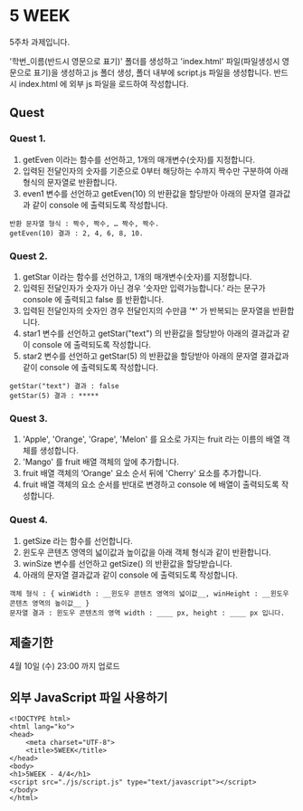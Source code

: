 # 5 WEEK

5주차 과제입니다.

'학번_이름(반드시 영문으로 표기)' 폴더를 생성하고 'index.html' 파일(파일생성시 영문으로 표기)을 생성하고 js 폴더 생성, 폴더 내부에 script.js 파일을 생성합니다.
반드시 index.html 에 외부 js 파일을 로드하여 작성합니다.

## Quest

### Quest 1.
1) getEven 이라는 함수를 선언하고, 1개의 매개변수(숫자)를 지정합니다.
2) 입력된 전달인자의 숫자를 기준으로 0부터 해당하는 수까지 짝수만 구분하여 아래 형식의 문자열로 반환합니다.
3) even1 변수를 선언하고 getEven(10) 의 반환값을 할당받아 아래의 문자열 결과값과 같이 console 에 출력되도록 작성합니다.
```
반환 문자열 형식 : 짝수, 짝수, … 짝수, 짝수.
getEven(10) 결과 : 2, 4, 6, 8, 10.
```

### Quest 2.
1) getStar 이라는 함수를 선언하고, 1개의 매개변수(숫자)를 지정합니다.
2) 입력된 전달인자가 숫자가 아닌 경우 '숫자만 입력가능합니다.’ 라는 문구가 console 에 출력되고 false 를 반환합니다.
3) 입력된 전달인자의 숫자인 경우 전달인지의 수만큼 '*' 가 반복되는 문자열을 반환합니다.
4) star1 변수를 선언하고 getStar("text") 의 반환값을 할당받아 아래의 결과값과 같이 console 에 출력되도록 작성합니다.
5) star2 변수를 선언하고 getStar(5) 의 반환값을 할당받아 아래의 문자열 결과값과 같이 console 에 출력되도록 작성합니다.
```
getStar("text") 결과 : false
getStar(5) 결과 : *****
```

### Quest 3.
1) 'Apple', 'Orange', 'Grape', 'Melon' 를 요소로 가지는 fruit 라는 이름의 배열 객체를 생성합니다.
2) 'Mango' 를 fruit 배열 객체의 앞에 추가합니다.
3) fruit 배열 객체의 ‘Orange' 요소 순서 뒤에 'Cherry' 요소를 추가합니다.
4) fruit 배열 객체의 요소 순서를 반대로 변경하고 console 에 배열이 출력되도록 작성합니다.

### Quest 4.
1) getSize 라는 함수를 선언합니다.
2) 윈도우 콘텐츠 영역의 넓이값과 높이값을 아래 객체 형식과 같이 반환합니다.
3) winSize 변수를 선언하고 getSize() 의 반환값을 할당받습니다.
4) 아래의 문자열 결과값과 같이 console 에 출력되도록 작성합니다.
```
객체 형식 : { winWidth : __윈도우 콘텐츠 영역의 넓이값__, winHeight : __윈도우 콘텐츠 영역의 높이값__ }
문자열 결과 : 윈도우 콘텐츠의 영역 width : ____ px, height : ____ px 입니다.
```

## 제출기한

4월 10일 (수) 23:00 까지 업로드

## 외부 JavaScript 파일 사용하기

```
<!DOCTYPE html>
<html lang="ko">
<head>
    <meta charset="UTF-8">
    <title>5WEEK</title>
</head>
<body>
<h1>5WEEK - 4/4</h1>
<script src="./js/script.js" type="text/javascript"></script>
</body>
</html>
```